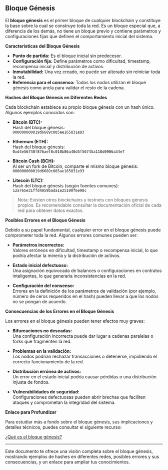 ## **Bloque Génesis**

El **bloque génesis** es el primer bloque de cualquier blockchain y constituye la base sobre la cual se construye toda la red. Es un bloque especial que, a diferencia de los demás, no tiene un bloque previo y contiene parámetros y configuraciones fijas que definen el comportamiento inicial del sistema.

**Características del Bloque Génesis**

- **Punto de partida:** Es el bloque inicial sin predecesor.
- **Configuración fija:** Define parámetros como dificultad, timestamp, recompensa inicial y distribución de activos.
- **Inmutabilidad:** Una vez creado, no puede ser alterado sin reiniciar toda la red.
- **Referencia para el consenso:** Todos los nodos utilizan el bloque génesis como ancla para validar el resto de la cadena.

**Hashes del Bloque Génesis en Diferentes Redes**

Cada blockchain establece su propio bloque génesis con un hash único. Algunos ejemplos conocidos son:

- **Bitcoin (BTC):**  
  Hash del bloque génesis:  
  `000000000019d6689c085ae165831e93`

- **Ethereum (ETH):**  
  Hash del bloque génesis:  
  `0xd4e56740f876aef8c010b86a40d5f56745a118d0906a34e7`

- **Bitcoin Cash (BCH):**  
  Al ser un fork de Bitcoin, comparte el mismo bloque génesis:  
  `000000000019d6689c085ae165831e93`

- **Litecoin (LTC):**  
  Hash del bloque génesis (según fuentes comunes):  
  `12a765e31ffd4059bada1e25190f6e98c`

> Nota: Existen otros blockchains y testnets con bloques génesis propios. Es recomendable consultar la documentación oficial de cada red para obtener datos exactos.

**Posibles Errores en el Bloque Génesis**

Debido a su papel fundamental, cualquier error en el bloque génesis puede comprometer toda la red. Algunos errores comunes pueden ser:

- **Parámetros incorrectos:**  
  Valores erróneos en dificultad, timestamp o recompensa inicial, lo que podría afectar la minería y la distribución de activos.

- **Estado inicial defectuoso:**  
  Una asignación equivocada de balances o configuraciones en contratos inteligentes, lo que generaría inconsistencias en la red.

- **Configuración del consenso:**  
  Errores en la definición de los parámetros de validación (por ejemplo, número de ceros requeridos en el hash) pueden llevar a que los nodos no se pongan de acuerdo.

**Consecuencias de los Errores en el Bloque Génesis**

Los errores en el bloque génesis pueden tener efectos muy graves:

- **Bifurcaciones no deseadas:**  
  Una configuración incorrecta puede dar lugar a cadenas paralelas o forks que fragmenten la red.

- **Problemas en la validación:**  
  Los nodos podrían rechazar transacciones o detenerse, impidiendo el correcto funcionamiento de la red.

- **Distribución errónea de activos:**  
  Un error en el estado inicial podría causar pérdidas o una distribución injusta de fondos.

- **Vulnerabilidades de seguridad:**  
  Configuraciones defectuosas pueden abrir brechas que faciliten ataques y comprometan la integridad del sistema.

**Enlace para Profundizar**

Para estudiar más a fondo sobre el bloque génesis, sus implicaciones y detalles técnicos, puedes consultar el siguiente recurso:

[¿Qué es el bloque génesis?](https://academy.bit2me.com/que-es-bloque-genesis/)

---

Este documento te ofrece una visión completa sobre el bloque génesis, mostrando ejemplos de hashes en diferentes redes, posibles errores y sus consecuencias, y un enlace para ampliar tus conocimientos.
